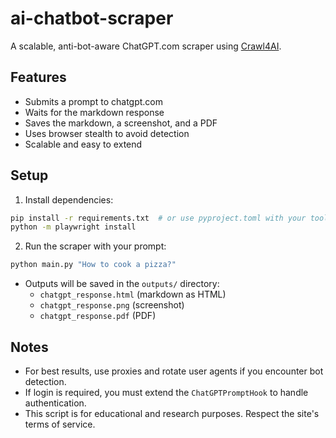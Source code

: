 # ai-chatbot-scraper

A scalable, anti-bot-aware ChatGPT.com scraper using [Crawl4AI](https://github.com/unclecode/crawl4ai).

## Features
- Submits a prompt to chatgpt.com
- Waits for the markdown response
- Saves the markdown, a screenshot, and a PDF
- Uses browser stealth to avoid detection
- Scalable and easy to extend

## Setup

1. Install dependencies:

```bash
pip install -r requirements.txt  # or use pyproject.toml with your tool
python -m playwright install
```

2. Run the scraper with your prompt:

```bash
python main.py "How to cook a pizza?"
```

- Outputs will be saved in the `outputs/` directory:
  - `chatgpt_response.html` (markdown as HTML)
  - `chatgpt_response.png` (screenshot)
  - `chatgpt_response.pdf` (PDF)

## Notes
- For best results, use proxies and rotate user agents if you encounter bot detection.
- If login is required, you must extend the `ChatGPTPromptHook` to handle authentication.
- This script is for educational and research purposes. Respect the site's terms of service.
